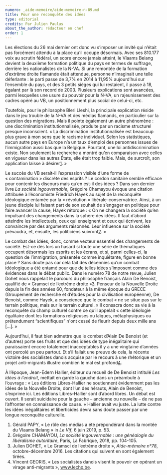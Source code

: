 ```yaml
---
numero: _aide-memoire/aide-memoire-n-89.md
title: Pour une reconquête des idées
type: editorial
credits: Par Julien Paulus
about_the_author: rédacteur en chef
order: 1
---
```

Les élections du 26 mai dernier ont donc vu s’imposer un invité qui n’était pas forcément attendu à la place qu’il occupe désormais. Avec ses 810.177 voix au scrutin fédéral, un score encore jamais atteint, le Vlaams Belang devient la deuxième formation politique du pays en termes de suffrage, derrière les nationalistes de la N-VA. Si une remontée de la formation d’extrême droite flamande était attendue, personne n’imaginait une telle déferlante : le parti passe de 3,7% en 2014 à 11,95% aujourd’hui sur l’ensemble du pays, et des 3 petits sièges qui lui restaient, il passe à 18, égalant par là son record de 2003. Plusieurs explications sont avancées, parmi lesquelles une usure du pouvoir pour la N-VA, un rajeunissement des cadres opéré au VB, un positionnement plus social de celui-ci, etc. 

Toutefois, pour le philosophe Bleri Lleshi, la principale explication réside dans le jeu trouble de la N-VA et des médias flamands, en particulier sur la question des migrations. Mais il pointe également un autre phénomène : une discrimination institutionnalisée, produite par un racisme structurel presque inconscient. « La discrimination institutionnalisée est beaucoup plus grave à mon sens que le racisme individuel. Selon les statistiques, aucun autre pays en Europe n’a un taux d’emploi des personnes issues de l’immigration aussi bas que la Belgique. Pourtant, une loi antidiscrimination existe. Non seulement la recherche a montré qu’en comparaison avec celles en vigueur dans les autres États, elle était trop faible. Mais, de surcroît, son application laisse à désirer[1](#footnote-1). » 

Le succès du VB serait-il l’expression visible d’une forme de « contamination » discrète des esprits ? Le cordon sanitaire semble efficace pour contenir les discours mais qu’en est-il des idées ? Dans son dernier livre _La société ingouvernable_, Grégoire Chamayou évoque une citation attribuée à l’économiste Friedrich Hayek au sujet de la reconquête idéologique entamée par la « révolution » libérale-conservatrice. Ainsi, à un jeune disciple lui faisant part de son souhait de s’engager en politique pour faire avancer la cause, Hayek rétorque : « On ne changera la société qu’en impulsant des changements dans la sphère des idées. Il faut d’abord atteindre les intellectuels, ceux qui enseignent et ceux qui écrivent, les convaincre par des arguments raisonnés. Leur influence sur la société prévaudra, et, ensuite, les politiciens suivront[2](#footnote-2). » 

Le combat des idées, donc, comme vecteur essentiel des changements de société. Est-ce dès lors un hasard si toute une série de thématiques occupent désormais les esprits et les écrans, et si, parmi celles-ci, la question de l’immigration, présentée comme inquiétante, figure en bonne place ? Sans doute pas car cela fait des décennies qu’un combat idéologique a été entamé pour que de telles idées s’imposent comme des évidences dans le débat public. Dans le numéro 78 de notre revue, Julien Dohet nous rappelait le parcours du philosophe français Alain De Benoist, qualifié de « Gramsci de l’extrême droite »[3](#footnote-3). Penseur de la Nouvelle Droite depuis la fin des années 60, fondateur à la même époque du GRECE (Groupement de recherche et d’études pour la civilisation européenne), De Benoist, comme Hayek, a conscience que le combat « ne se situe pas sur le terrain politique, mais sur le terrain culturel. » Il consacra donc sa vie à la reconquête du champ culturel contre ce qu’il appelait « cette idéologie égalitaire dont les formations religieuses ou laïques, métaphysiques ou prétendument “scientifiques” n'ont cessé de fleurir depuis deux mille ans \[…]. »

Aujourd’hui, il faut bien admettre que le combat d’Alain De Benoist (et d’autres) porte ses fruits et que des idées de type inégalitaire qui paraissaient encore totalement inacceptables il y a une vingtaine d’années ont percolé un peu partout. Et s’il fallait une preuve de cela, la récente victoire des socialistes danois acquise par le recours à une rhétorique et un projet anti-migrants illustre combien le mal est profond[4](#footnote-4).

À l’époque, Jean-Edern Hallier, éditeur du recueil de De Benoist intitulé _Les idées à l’endroit_, mettait en garde la gauche dans un préambule à l’ouvrage : « Les éditions Libres-Hallier ne soutiennent évidemment pas les idées de la Nouvelle Droite, dont l’un des hérauts, Alain de Benoist, s’exprime ici. Les éditions Libres-Hallier sont d’abord libres. Un débat est ouvert. Il serait suicidaire pour la gauche – ancienne ou nouvelle – de ne pas l’affronter en connaissance de cause. » Hallier avait vu juste. La lutte contre les idées inégalitaires et liberticides devra sans doute passer par une longue reconquête culturelle.   

1. Gérald PAPY, « Le rôle des médias a été prépondérant dans la montée du Vlaams Belang » in _Le Vif_, 6 juin 2019, p. 53.
2. Grégoire CHAMAYOU, _La société ingouvernable : une généalogie du libéralisme autoritaire_, Paris, La Fabrique, 2018, pp. 104-105.
3. Julien DOHET, « Le Gramsci de l’extrême droite », _Aide-mémoire n°78_, octobre-décembre 2016. Les citations qui suivent en sont également tirées.
4. Vincent GEORIS, « Les socialistes danois visent le pouvoir en opérant un virage anti-migrants », www.lecho.be.
